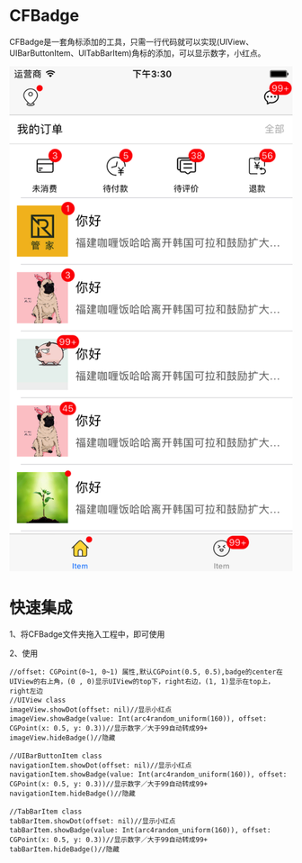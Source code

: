 # CFBadge
CFBadge是一套角标添加的工具，只需一行代码就可以实现(UIView、UIBarButtonItem、UITabBarItem)角标的添加，可以显示数字，小红点。

![](https://github.com/cfbm99/CFBadge/blob/master/CFBadge/CFBadgeDemo/source/Simulator%20Screen%20Shot%202017年9月11日%20下午3.30.48.png)

快速集成
=====
 1、将CFBadge文件夹拖入工程中，即可使用

 2、使用
 ```
 //offset: CGPoint(0~1, 0~1) 属性,默认CGPoint(0.5, 0.5),badge的center在UIView的右上角，(0 , 0)显示UIView的top下，right右边，(1, 1)显示在top上，right左边
 //UIView class
 imageView.showDot(offset: nil)//显示小红点
 imageView.showBadge(value: Int(arc4random_uniform(160)), offset: CGPoint(x: 0.5, y: 0.3))//显示数字／大于99自动转成99+
 imageView.hideBadge()//隐藏

 //UIBarButtonItem class
 navigationItem.showDot(offset: nil)//显示小红点
 navigationItem.showBadge(value: Int(arc4random_uniform(160)), offset: CGPoint(x: 0.5, y: 0.3))//显示数字／大于99自动转成99+
 navigationItem.hideBadge()//隐藏

 //TabBarItem class
 tabBarItem.showDot(offset: nil)//显示小红点
 tabBarItem.showBadge(value: Int(arc4random_uniform(160)), offset: CGPoint(x: 0.5, y: 0.3))//显示数字／大于99自动转成99+
 tabBarItem.hideBadge()//隐藏
```
